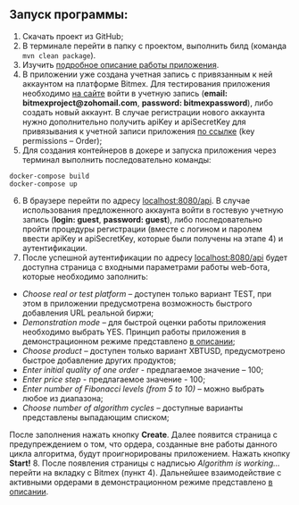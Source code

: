 ## Запуск программы:
1.	Скачать проект из GitHub;
2.	В терминале перейти в папку с проектом, выполнить билд (команда `mvn clean package`).
3.	Изучить [подробное описание работы приложения](./Application_description.pdf).
4.	В приложении уже создана учетная запись с привязанным к ней аккаунтом на платформе Bitmex. Для тестирования приложения необходимо [на сайте](https://testnet.bitmex.com) войти в учетную запись (**email: bitmexproject&#64;zohomail&#46;com**, **password: bitmexpassword**), либо создать новый аккаунт. В случае регистрации нового аккаунта нужно дополнительно получить apiKey и apiSecretKey для привязывания к учетной записи приложения [по ссылке](https://testnet.bitmex.com/app/apiKeys) (key permissions – Order);
5.	Для создания контейнеров в докере и запуска приложения через терминал выполнить последовательно команды:
```
docker-compose build
docker-compose up
```
6.	В браузере перейти по адресу [localhost:8080/api](https://localhost:8080/api). В случае использования предложенного аккаунта войти в гостевую учетную запись (**login: guest**, **password: guest**), либо последовательно пройти процедуры регистрации (вместе с логином и паролем ввести apiKey и apiSecretKey, которые были получены на этапе 4) и аутентификации.
7.	После успешной аутентификации по адресу [localhost:8080/api](https://localhost:8080/api) будет доступна страница c входными параметрами работы web-бота, которые необходимо заполнить:
- _Choose real or test platform_ – доступен только вариант TEST, при этом в приложении предусмотрена возможность быстрого добавления URL реальной биржи;
- _Demonstration mode_ – для быстрой оценки работы приложения необходимо выбрать YES. Принцип работы приложения в демонстрационном режиме представлено [в описании](./Application_description.pdf);
- _Choose product_ – доступен только вариант XBTUSD, предусмотрено быстрое добавление других продуктов;
- _Enter initial quality of one order_ - предлагаемое значение – 100;
- _Enter price step_ - предлагаемое значение - 100;
- _Enter number of Fibonacci levels (from 5 to 10)_ – можно выбрать любое из диапазона;
- _Choose number of algorithm cycles_ – доступные варианты представлены выпадающим списком;

После заполнения нажать кнопку **Create**.
Далее появится страница с предупреждением о том, что ордера, созданные вне работы данного цикла алгоритма, будут проигнорированы приложением. Нажать кнопку **Start!** 
8.	После появления страницы с надписью _Algorithm is working…_  перейти на вкладку с Bitmex (пункт 4). Дальнейшее взаимодействие с активными ордерами в демонстрационном режиме представлено [в описании](./Application_description.pdf).
